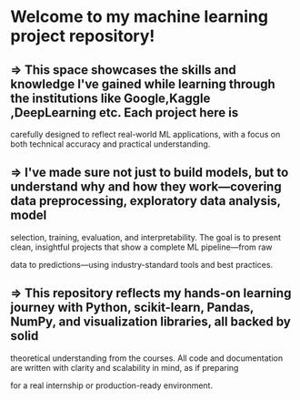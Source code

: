 # **Welcome to my machine learning project repository!**

## => This space showcases the skills and knowledge I've gained while learning through the institutions like Google,Kaggle ,DeepLearning etc. Each project here is 

carefully designed to reflect real-world ML applications, with a focus on both technical accuracy and practical understanding.


## => I've made sure not just to build models, but to understand why and how they work—covering data preprocessing, exploratory data analysis, model 

selection, training, evaluation, and interpretability. The goal is to present clean, insightful projects that show a complete ML pipeline—from raw 

data to predictions—using industry-standard tools and best practices.


## => This repository reflects my hands-on learning journey with Python, scikit-learn, Pandas, NumPy, and visualization libraries, all backed by solid 

theoretical understanding from the courses. All code and documentation are written with clarity and scalability in mind, as if preparing 

for a real internship or production-ready environment.
